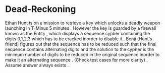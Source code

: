 # Dead-Reckoning 
Ethan Hunt is on a mission to retrieve a key which unlocks a deadly weapon launching in T-Minus 5 minutes . However the key is guarded by a firewall known as the Entity , which displays a sequence cypher containing the digits 0,1,2,3 which has to be cracked inorder to disable it . Benji (Hunt's friend) figures out that the sequence has to be reduced such that the final sequence contains alternating digits and the solution to the cypher is the minimum number of digits to be reduced in the original sequence inorder to make it an alternating sequence . (Check test cases for more clarity) . Assume answer always exists . 

